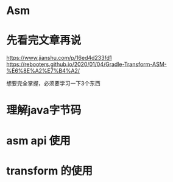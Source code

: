 # Asm

# 先看完文章再说

https://www.jianshu.com/p/16ed4d233fd1
https://rebooters.github.io/2020/01/04/Gradle-Transform-ASM-%E6%8E%A2%E7%B4%A2/

想要完全掌握，必须要学习一下3个东西
# 理解java字节码 
# asm api 使用
# transform 的使用

